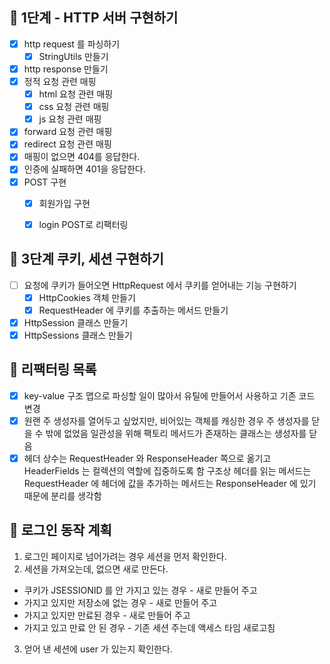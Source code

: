 ## 🚀 1단계 - HTTP 서버 구현하기
- [x] http request 를 파싱하기
  - [x] StringUtils 만들기
- [x] http response 만들기
- [x] 정적 요청 관련 매핑
  - [x] html 요청 관련 매핑
  - [x] css 요청 관련 매핑
  - [x] js 요청 관련 매핑
- [x] forward 요청 관련 매핑
- [x] redirect 요청 관련 매핑
- [x] 매핑이 없으면 404를 응답한다.
- [x] 인증에 실패하면 401을 응답한다.
- [x] POST 구현
  - [x] 회원가입 구현
  - [x] login POST로 리팩터링
  

## 🍪 3단계 쿠키, 세션 구현하기
- [ ] 요청에 쿠키가 들어오면 HttpRequest 에서 쿠키를 얻어내는 기능 구현하기
  - [x] HttpCookies 객체 만들기
  - [x] RequestHeader 에 쿠키를 추출하는 메서드 만들기
- [x] HttpSession 클래스 만들기
- [x] HttpSessions 클래스 만들기

## 🔨 리팩터링 목록
- [x] key-value 구조 맵으로 파싱할 일이 많아서 유틸에 만들어서 사용하고 기존 코드 변경
- [x] 원랜 주 생성자를 열어두고 싶었지만, 비어있는 객체를 캐싱한 경우 주 생성자를 닫을 수 밖에 없었음 
  일관성을 위해 팩토리 메서드가 존재하는 클래스는 생성자를 닫음
- [x] 헤더 상수는 RequestHeader 와 ResponseHeader 쪽으로 옮기고 HeaderFields 는 컬렉션의 역할에 집중하도록 함
      구조상 헤더를 읽는 메서드는 RequestHeader 에 헤더에 값을 추가하는 메서드는 ResponseHeader 에 있기 때문에 분리를 생각함
  
## 🐥 로그인 동작 계획
1. 로그인 페이지로 넘어가려는 경우 세션을 먼저 확인한다.
2. 세션을 가져오는데, 없으면 새로 만든다. 
- 쿠키가 JSESSIONID 를 안 가지고 있는 경우 - 새로 만들어 주고 
- 가지고 있지만 저장소에 없는 경우 - 새로 만들어 주고
- 가지고 있지만 만료된 경우 - 새로 만들어 주고
- 가지고 있고 만료 안 된 경우 - 기존 세션 주는데 액세스 타임 새로고침
3. 얻어 낸 세션에 user 가 있는지 확인한다.
